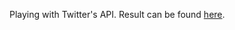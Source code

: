 Playing with Twitter's API. Result can be found <a href="http://mythyme.co/TwitAPI/index.php">here</a>. 
